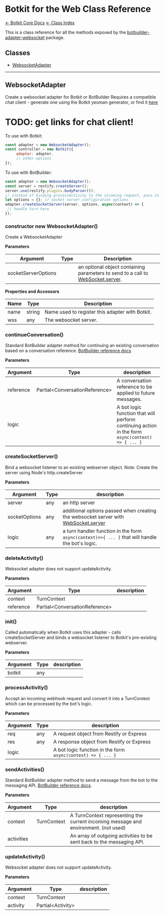 # Botkit for the Web Class Reference

[&larr; Botkit Core Docs](..)  [&larr; Class Index](index.md) 

This is a class reference for all the methods exposed by the [botbuilder-adapter-websocket](../../botbuilder-adapter-websocket) package.

## Classes


* <a href="#WebsocketAdapter">WebsocketAdapter</a>


---

<a name="WebsocketAdapter"></a>
## WebsocketAdapter
Create a websocket adapter for Botkit or BotBuilder
Requires a compatible chat client - generate one using the Botkit yeoman generator, or find it [here]()
# TODO: get links for chat client!

To use with Botkit:
```javascript
const adapter = new WebsocketAdapter();
const controller = new Botkit({
     adapter: adapter,
     // other options
});
```

To use with BotBuilder:
```javascript
const adapter = new WebsocketAdapter();
const server = restify.createServer();
server.use(restify.plugins.bodyParser());
// instead of binding processActivity to the incoming request, pass in turn handler logic to createSocketServer
let options = {}; // socket server configuration options
adapter.createSocketServer(server, options, async(context) => {
 // handle turn here
});
```

### constructor new WebsocketAdapter()
Create a WebsocketAdapter

**Parameters**

| Argument | Type | Description
|--- |--- |---
| socketServerOptions |  | an optional object containing parameters to send to a call to [WebSocket.server](https://github.com/websockets/ws/blob/master/doc/ws.md#new-websocketserveroptions-callback).<br/>

**Properties and Accessors**

| Name | Type | Description
|--- |--- |---
| name | string | Name used to register this adapter with Botkit.
| wss | any | The websocket server.

<a name="continueConversation"></a>
### continueConversation()
Standard BotBuilder adapter method for continuing an existing conversation based on a conversation reference.
[BotBuilder reference docs](https://docs.microsoft.com/en-us/javascript/api/botbuilder-core/botadapter?view=botbuilder-ts-latest#continueconversation)

**Parameters**

| Argument | Type | description
|--- |--- |---
| reference| Partial&lt;ConversationReference&gt; | A conversation reference to be applied to future messages.
| logic|  | A bot logic function that will perform continuing action in the form `async(context) => { ... }`<br/>



<a name="createSocketServer"></a>
### createSocketServer()
Bind a websocket listener to an existing webserver object.
Note: Create the server using Node's http.createServer

**Parameters**

| Argument | Type | description
|--- |--- |---
| server| any | an http server
| socketOptions| any | additional options passed when creating the websocket server with [WebSocket.server](https://github.com/websockets/ws/blob/master/doc/ws.md#new-websocketserveroptions-callback)
| logic| any | a turn handler function in the form `async(context)=>{ ... }` that will handle the bot's logic.<br/>



<a name="deleteActivity"></a>
### deleteActivity()
Websocket adapter does not support updateActivity.

**Parameters**

| Argument | Type | description
|--- |--- |---
| context| TurnContext | 
| reference| Partial&lt;ConversationReference&gt; | 



<a name="init"></a>
### init()
Called automatically when Botkit uses this adapter - calls createSocketServer and binds a websocket listener to Botkit's pre-existing webserver.

**Parameters**

| Argument | Type | description
|--- |--- |---
| botkit| any | <br/>



<a name="processActivity"></a>
### processActivity()
Accept an incoming webhook request and convert it into a TurnContext which can be processed by the bot's logic.

**Parameters**

| Argument | Type | description
|--- |--- |---
| req| any | A request object from Restify or Express
| res| any | A response object from Restify or Express
| logic|  | A bot logic function in the form `async(context) => { ... }`<br/>



<a name="sendActivities"></a>
### sendActivities()
Standard BotBuilder adapter method to send a message from the bot to the messaging API.
[BotBuilder reference docs](https://docs.microsoft.com/en-us/javascript/api/botbuilder-core/botadapter?view=botbuilder-ts-latest#sendactivities).

**Parameters**

| Argument | Type | description
|--- |--- |---
| context| TurnContext | A TurnContext representing the current incoming message and environment. (not used)
| activities|  | An array of outgoing activities to be sent back to the messaging API.<br/>



<a name="updateActivity"></a>
### updateActivity()
Websocket adapter does not support updateActivity.

**Parameters**

| Argument | Type | description
|--- |--- |---
| context| TurnContext | 
| activity| Partial&lt;Activity&gt; | 






